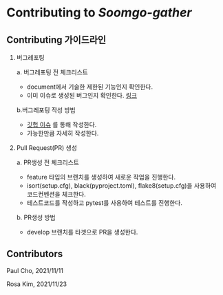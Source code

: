 # Contributing to _Soomgo-gather_

Contributing 가이드라인
------------

1. 버그레포팅

    a. 버그레포팅 전 체크리스트
    * document에서 기술한 제한된 기능인지 확인한다.
    * 이미 이슈로 생성된 버그인지 확인한다. [링크](https://github.com/Soomgo-Platform/soomgo-gather/issues)

    b.버그레포팅 작성 방법
    * [깃헙 이슈](https://github.com/Soomgo-Platform/soomgo-gather/issues) 를 통해 작성한다.
    * 가능한만큼 자세히 작성한다.

2. Pull Request(PR) 생성

    a. PR생성 전 체크리스트
    * feature 타입의 브랜치를 생성하여 새로운 작업을 진행한다.
    * isort(setup.cfg), black(pyproject.toml), flake8(setup.cfg)을 사용하여 코드컨벤션을 체크한다.
    * 테스트코드를 작성하고 pytest를 사용하여 테스트를 진행한다.

    b. PR생성 방법
    * develop 브랜치를 타겟으로 PR을 생성한다.


Contributors
------------

Paul Cho, 2021/11/11

Rosa Kim, 2021/11/23